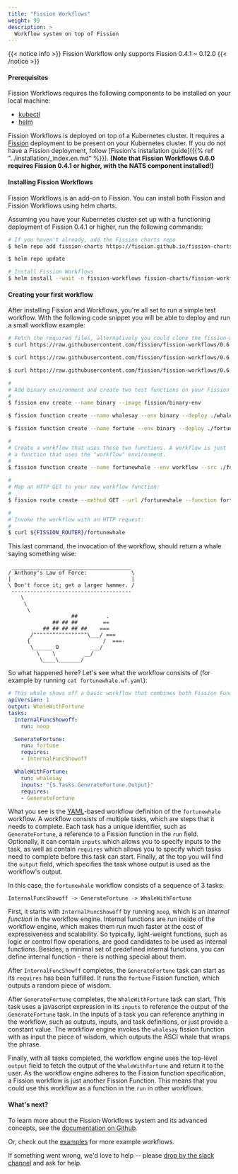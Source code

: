 ```yaml
---
title: "Fission Workflows"
weight: 99
description: >
  Workflow system on top of Fission
---
```


{{< notice info >}}
Fission Workflow only supports Fission 0.4.1 ~ 0.12.0
{{< /notice >}}

#### Prerequisites

Fission Workflows requires the following components to be installed on your local machine:

- [kubectl](https://kubernetes.io/docs/tasks/tools/install-kubectl/)
- [helm](https://github.com/kubernetes/helm)

Fission Workflows is deployed on top of a Kubernetes cluster.
It requires a [Fission](https://github.com/fission/fission) deployment to be present on your Kubernetes cluster.
If you do not have a Fission deployment, follow [Fission's installation guide]({{% ref "../installation/_index.en.md" %}}).
**(Note that Fission Workflows 0.6.0 requires Fission 0.4.1 or higher, with the NATS component installed!)**

#### Installing Fission Workflows

Fission Workflows is an add-on to Fission.
You can install both Fission and Fission Workflows using helm charts.

Assuming you have your Kubernetes cluster set up with a functioning deployment of Fission 0.4.1 or higher, run the following commands:

```bash
# If you haven't already, add the Fission charts repo
$ helm repo add fission-charts https://fission.github.io/fission-charts/

$ helm repo update

# Install Fission Workflows
$ helm install --wait -n fission-workflows fission-charts/fission-workflows --version 0.6.0
```

#### Creating your first workflow

After installing Fission and Workflows, you're all set to run a simple test workflow.
With the following code snippet you will be able to deploy and run a small workflow example:

```bash
# Fetch the required files, alternatively you could clone the fission-workflow repo
$ curl https://raw.githubusercontent.com/fission/fission-workflows/0.6.0/examples/whales/fortune.sh > fortune.sh

$ curl https://raw.githubusercontent.com/fission/fission-workflows/0.6.0/examples/whales/whalesay.sh > whalesay.sh

$ curl https://raw.githubusercontent.com/fission/fission-workflows/0.6.0/examples/whales/fortunewhale.wf.yaml > fortunewhale.wf.yaml

#
# Add binary environment and create two test functions on your Fission setup:
#
$ fission env create --name binary --image fission/binary-env

$ fission function create --name whalesay --env binary --deploy ./whalesay.sh

$ fission function create --name fortune --env binary --deploy ./fortune.sh

#
# Create a workflow that uses those two functions. A workflow is just
# a function that uses the "workflow" environment.
#
$ fission function create --name fortunewhale --env workflow --src ./fortunewhale.wf.yaml

#
# Map an HTTP GET to your new workflow function:
#
$ fission route create --method GET --url /fortunewhale --function fortunewhale

#
# Invoke the workflow with an HTTP request:
#
$ curl ${FISSION_ROUTER}/fortunewhale
```

This last command, the invocation of the workflow, should return a whale saying something wise:

```text
 ______________________________________
/ Anthony's Law of Force:              \
|                                      |
\ Don't force it; get a larger hammer. /
 --------------------------------------
    \
     \
      \
                    ##         .
              ## ## ##        ==
           ## ## ## ## ##    ===
       /"""""""""""""""""\___/ ===
      {                       /  ===-
       \______ O           __/
         \    \         __/
          \____\_______/
```

So what happened here?
Let's see what the workflow consists of (for example by running `cat fortunewhale.wf.yaml`):

```yaml
# This whale shows off a basic workflow that combines both Fission Functions (fortune, whalesay) and internal functions (noop)
apiVersion: 1
output: WhaleWithFortune
tasks:
  InternalFuncShowoff:
    run: noop

  GenerateFortune:
    run: fortune
    requires:
    - InternalFuncShowoff

  WhaleWithFortune:
    run: whalesay
    inputs: "{$.Tasks.GenerateFortune.Output}"
    requires:
    - GenerateFortune
```

What you see is the [YAML](http://yaml.org/)-based workflow definition of the `fortunewhale` workflow.
A workflow consists of multiple tasks, which are steps that it needs to complete.
Each task has a unique identifier, such as `GenerateFortune`, a reference to a Fission function in the `run` field.
Optionally, it can contain `inputs` which allows you to specify inputs to the task, as well as contain `requires` which allows you to specify which tasks need to complete before this task can start.
Finally, at the top you will find the `output` field, which specifies the task whose output is used as the workflow's output.

In this case, the `fortunewhale` workflow consists of a sequence of 3 tasks:

```text
InternalFuncShowoff -> GenerateFortune -> WhaleWithFortune
```

First, it starts with `InternalFuncShowoff` by running `noop`, which is an *internal function* in the workflow engine.
Internal functions are run inside of the workflow engine, which makes them run much faster at the cost of expressiveness and scalability.
So typically, light-weight functions, such as logic or control flow operations, are good candidates to be used as internal functions.
Besides, a minimal set of predefined internal functions, you can define internal function - there is nothing special about them.

After `InternalFuncShowff` completes, the `GenerateFortune` task can start as its `requires` has been fulfilled.
It runs the `fortune` Fission function, which outputs a random piece of wisdom.

After `GenerateFortune` completes, the `WhaleWithFortune` task can start.
This task uses a javascript expression in its `inputs` to reference the output of the `GenerateFortune` task.
In the inputs of a task you can reference anything in the workflow, such as outputs, inputs, and task definitions, or just provide a constant value.
The workflow engine invokes the `whalesay` fission function with as input the piece of wisdom, which outputs the ASCI whale that wraps the phrase.

Finally, with all tasks completed, the workflow engine uses the top-level `output` field to fetch the output of the `WhaleWithFortune` and return it to the user.
As the workflow engine adheres to the Fission function specification, a Fission workflow is just another Fission Function.
This means that you could use this workflow as a function in the `run` in other workflows.

#### What's next?

To learn more about the Fission Workflows system and its advanced concepts, see the [documentation on Github](https://github.com/fission/fission-workflows/tree/master/Docs).

Or, check out the [examples](https://github.com/fission/fission-workflows/tree/0.6.0/examples) for more example workflows.

If something went wrong, we'd love to help -- please [drop by the slack channel](https://join.slack.com/t/fissionio/shared_invite/enQtOTI3NjgyMjE5NzE3LTllODJiODBmYTBiYWUwMWQxZWRhNDhiZDMyN2EyNjAzMTFiYjE2Nzc1NzE0MTU4ZTg2MzVjMDQ1NWY3MGJhZmE) and ask for help.
